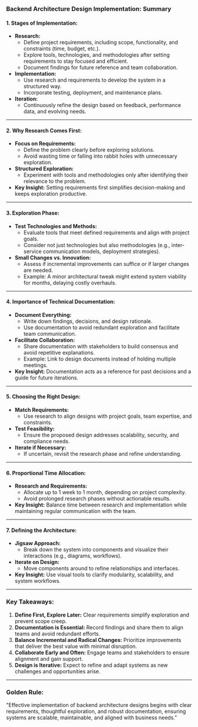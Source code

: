 ### **Backend Architecture Design Implementation: Summary**

#### **1. Stages of Implementation:**

- **Research:**
  - Define project requirements, including scope, functionality, and constraints (time, budget, etc.).
  - Explore tools, technologies, and methodologies after setting requirements to stay focused and efficient.
  - Document findings for future reference and team collaboration.
- **Implementation:**
  - Use research and requirements to develop the system in a structured way.
  - Incorporate testing, deployment, and maintenance plans.
- **Iteration:**
  - Continuously refine the design based on feedback, performance data, and evolving needs.

---

#### **2. Why Research Comes First:**

- **Focus on Requirements:**
  - Define the problem clearly before exploring solutions.
  - Avoid wasting time or falling into rabbit holes with unnecessary exploration.
- **Structured Exploration:**
  - Experiment with tools and methodologies only after identifying their relevance to the problem.
- **Key Insight:** Setting requirements first simplifies decision-making and keeps exploration productive.

---

#### **3. Exploration Phase:**

- **Test Technologies and Methods:**
  - Evaluate tools that meet defined requirements and align with project goals.
  - Consider not just technologies but also methodologies (e.g., inter-service communication models, deployment strategies).
- **Small Changes vs. Innovation:**
  - Assess if incremental improvements can suffice or if larger changes are needed.
  - Example: A minor architectural tweak might extend system viability for months, delaying costly overhauls.

---

#### **4. Importance of Technical Documentation:**

- **Document Everything:**
  - Write down findings, decisions, and design rationale.
  - Use documentation to avoid redundant exploration and facilitate team communication.
- **Facilitate Collaboration:**
  - Share documentation with stakeholders to build consensus and avoid repetitive explanations.
  - Example: Link to design documents instead of holding multiple meetings.
- **Key Insight:** Documentation acts as a reference for past decisions and a guide for future iterations.

---

#### **5. Choosing the Right Design:**

- **Match Requirements:**
  - Use research to align designs with project goals, team expertise, and constraints.
- **Test Feasibility:**
  - Ensure the proposed design addresses scalability, security, and compliance needs.
- **Iterate if Necessary:**
  - If uncertain, revisit the research phase and refine understanding.

---

#### **6. Proportional Time Allocation:**

- **Research and Requirements:**
  - Allocate up to 1 week to 1 month, depending on project complexity.
  - Avoid prolonged research phases without actionable results.
- **Key Insight:** Balance time between research and implementation while maintaining regular communication with the team.

---

#### **7. Defining the Architecture:**

- **Jigsaw Approach:**
  - Break down the system into components and visualize their interactions (e.g., diagrams, workflows).
- **Iterate on Design:**
  - Move components around to refine relationships and interfaces.
- **Key Insight:** Use visual tools to clarify modularity, scalability, and system workflows.

---

### **Key Takeaways:**

1. **Define First, Explore Later:** Clear requirements simplify exploration and prevent scope creep.
2. **Documentation is Essential:** Record findings and share them to align teams and avoid redundant efforts.
3. **Balance Incremental and Radical Changes:** Prioritize improvements that deliver the best value with minimal disruption.
4. **Collaborate Early and Often:** Engage teams and stakeholders to ensure alignment and gain support.
5. **Design is Iterative:** Expect to refine and adapt systems as new challenges and opportunities arise.

---

### **Golden Rule:**

"Effective implementation of backend architecture designs begins with clear requirements, thoughtful exploration, and robust documentation, ensuring systems are scalable, maintainable, and aligned with business needs."
